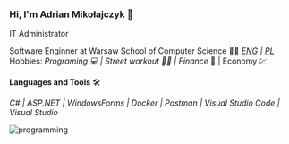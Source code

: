 ### Hi, I'm Adrian Mikołajczyk 👋
IT Administrator

Software Enginner at Warsaw School of Computer Science :man_student: _[ENG](https://wscs.eu) | [PL](https://wwsi.edu.pl/)_  
Hobbies: _Programing :computer: | Street workout :man_cartwheeling: | Finance_  :money_with_wings: | Economy :chart:  

**Languages and Tools** :hammer_and_wrench:   

_C# | ASP.NET | WindowsForms | Docker | Postman | Visual Studio Code | Visual Studio_

![programming](https://user-images.githubusercontent.com/53557466/123773133-b9f98e80-d8cc-11eb-9392-f66a11afb8d4.gif)
<!--
**adimiko/adimiko** is a ✨ _special_ ✨ repository because its `README.md` (this file) appears on your GitHub profile.

Here are some ideas to get you started:

- 🔭 I’m currently working on ...
- 🌱 I’m currently learning ...
- 👯 I’m looking to collaborate on ...
- 🤔 I’m looking for help with ...
- 💬 Ask me about ...
- 📫 How to reach me: ...
- 😄 Pronouns: ...
- ⚡ Fun fact: ...
-->
